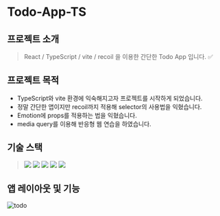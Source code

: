 # Todo-App-TS

## 프로젝트 소개
> React / TypeScript / vite / recoil 을 이용한 간단한 Todo App 입니다. ✅

## 프로젝트 목적
* TypeScript와 vite 환경에 익숙해지고자 프로젝트를 시작하게 되었습니다.
* 정말 간단한 앱이지만 recoil까지 적용해 selector의 사용법을 익혔습니다.
* Emotion에 props를 적용하는 법을 익혔습니다.
* media query를 이용해 반응형 웹 연습을 하였습니다.

## 기술 스택
> <img src="https://img.shields.io/badge/React-61DAFB?style=for-the-badge&logo=React&logoColor=white"/> <img src="https://img.shields.io/badge/TypeScript-3178C6?style=for-the-badge&logo=TypeScript&logoColor=white"/> <img src="https://img.shields.io/badge/Vite-646CFF?style=for-the-badge&logo=Vite&logoColor=white"/> <img src="https://img.shields.io/badge/Recoil-3578E5?style=for-the-badge&logo=Recoil&logoColor=white"/> <img src="https://img.shields.io/badge/Emotion-d36ac2?style=for-the-badge&logo=Emotion&logoColor=white"/>

## 앱 레이아웃 및 기능

![todo](https://user-images.githubusercontent.com/72495712/225654505-b80c8630-3fc7-47b4-a39e-70a232d8976b.gif)
